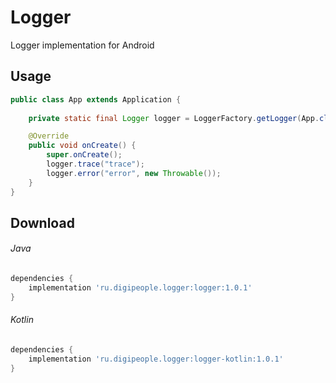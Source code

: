 # Logger
Logger implementation for Android

Usage
--------
```java
public class App extends Application {
    
    private static final Logger logger = LoggerFactory.getLogger(App.class);

    @Override
    public void onCreate() {
        super.onCreate();
        logger.trace("trace");
        logger.error("error", new Throwable());
    }
}
```

Download
------------
###### Java
```groovy
dependencies {
    implementation 'ru.digipeople.logger:logger:1.0.1'
}
```
###### Kotlin
```groovy
dependencies {
    implementation 'ru.digipeople.logger:logger-kotlin:1.0.1'
}
```